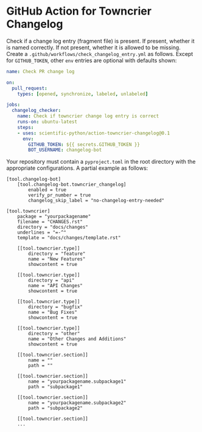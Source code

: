 # GitHub Action for Towncrier Changelog

Check if a change log entry (fragment file) is present. If present, whether
it is named correctly. If not present, whether it is allowed to be missing.
Create a `.github/workflows/check_changelog_entry.yml` as follows.
Except for `GITHUB_TOKEN`, other `env` entries are optional with defaults
shown:

```yaml
name: Check PR change log

on:
  pull_request:
    types: [opened, synchronize, labeled, unlabeled]

jobs:
  changelog_checker:
    name: Check if towncrier change log entry is correct
    runs-on: ubuntu-latest
    steps:
    - uses: scientific-python/action-towncrier-changelog@0.1
      env:
        GITHUB_TOKEN: ${{ secrets.GITHUB_TOKEN }}
        BOT_USERNAME: changelog-bot
```

Your repository must contain a `pyproject.toml` in the root directory
with the appropriate configurations. A partial example as follows:

```
[tool.changelog-bot]
    [tool.changelog-bot.towncrier_changelog]
        enabled = true
        verify_pr_number = true
        changelog_skip_label = "no-changelog-entry-needed"

[tool.towncrier]
    package = "yourpackagename"
    filename = "CHANGES.rst"
    directory = "docs/changes"
    underlines = "=-^"
    template = "docs/changes/template.rst"

    [[tool.towncrier.type]]
        directory = "feature"
        name = "New Features"
        showcontent = true

    [[tool.towncrier.type]]
        directory = "api"
        name = "API Changes"
        showcontent = true

    [[tool.towncrier.type]]
        directory = "bugfix"
        name = "Bug Fixes"
        showcontent = true

    [[tool.towncrier.type]]
        directory = "other"
        name = "Other Changes and Additions"
        showcontent = true

    [[tool.towncrier.section]]
        name = ""
        path = ""

    [[tool.towncrier.section]]
        name = "yourpackagename.subpackage1"
        path = "subpackage1"

    [[tool.towncrier.section]]
        name = "yourpackagename.subpackage2"
        path = "subpackage2"

    [[tool.towncrier.section]]
    ...
```
